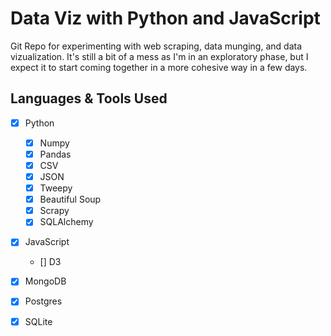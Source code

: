 # Data Viz with Python and JavaScript

Git Repo for experimenting with web scraping, data munging, and data vizualization. It's still a bit of a mess as I'm in an exploratory phase, but I expect it to start coming together in a more cohesive way in a few days.

## Languages & Tools Used

- [x] Python
    - [x] Numpy
    - [x] Pandas
    - [x] CSV
    - [x] JSON
    - [x] Tweepy
    - [x] Beautiful Soup
    - [x] Scrapy
    - [x] SQLAlchemy

- [x] JavaScript
    - [] D3

- [x] MongoDB
- [x] Postgres
- [x] SQLite